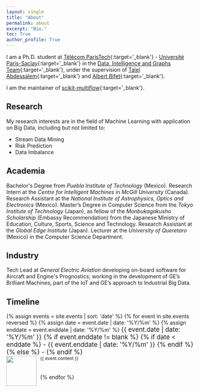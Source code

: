 ```yaml
---
layout: single
title: "About"
permalink: about
excerpt: "Bio."
toc: True
author_profile: True
---
```


I am a Ph.D. student at [Télécom ParisTech](http://www.telecom-paristech.fr/eng){:target='_blank'} - [Université Paris-Saclay](https://www.universite-paris-saclay.fr/en){:target='_blank'} in the [Data, Intelligence and Graphs Team](https://dig.telecom-paristech.fr/blog/){:target='_blank'}, under the supervision of [Talel Abdessalem](https://sites.google.com/view/talel-abdessalem){:target='_blank'} and [Albert Bifet](http://albertbifet.com/){:target='_blank'}.

I am the maintainer of [scikit-multiflow](https://scikit-multiflow.github.io/){:target='_blank'}.

## Research

My research interests are in the field of Machine Learning with application on Big Data, including but not limited to:

- Stream Data Mining
- Risk Prediction
- Data Imbalance

## Academia

Bachelor's Degree from _Puebla Institute of Technology_ (Mexico). Research Intern at the _Centre for Intelligent Machines_ in _McGill University_ (Canada). Research Assistant at the _National Institute of Astrophysics, Optics and Electronics_ (Mexico). Master’s Degree in Computer Science from the _Tokyo Institute of Technology_ (Japan), as fellow of the _Monbukagakusho Scholarship_ (Embassy Recommendation) from the Japanese Ministry of Education, Culture, Sports, Science and Technology. Research Assistant at the _Global Edge Institute_ (Japan). Lecturer at the _University of Queretaro_ (Mexico) in the Computer Science Department.

## Industry
 Tech Lead at _General Electric Aviation_ developing on-board software for Aircraft and Engine's Prognostics; working in the development of GE’s Brilliant Machines, part of the IoT and GE’s approach to Industrial Big Data.

## Timeline

<style type="text/css">
  .timeline-logo   { float:left;
             vertical-align: middle;
             margin-right: 10px; }

  .timeline-text { vertical-align: middle;
            display: table-cell; }
</style>

<div>
    {% assign events = site.events | sort: 'date' %}
    {% for event in site.events reversed %}
    {% assign date = event.date | date: '%Y/%m' %}
    {% assign enddate = event.enddate | date: '%Y/%m' %}
    <big>{{ event.date | date: '%Y/%m' }}
    {% if event.enddate != blank %}
        {% if date < enddate %} - {{ event.enddate | date: '%Y/%m' }}
        {% endif %}
    {% else %} - 
    {% endif %}
    </big>
    <div>
        <img class="timeline-logo" src="{{site.baseurl}}{{ event.image }}" width="80" height="80">
        <span class="timleline-text"><small>{{ event.content }}</small></span>
    </div>
    <br><br>
    {% endfor %}
</div>